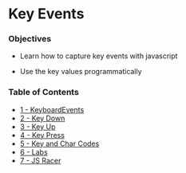 # Key Events
### Objectives
* Learn how to capture key events with javascript
  
* Use the key values programmatically
### Table of Contents
* [1 - KeyboardEvents](1_KeyboardEvents.md)
* [2 - Key Down](2_KeyDown.md)
* [3 - Key Up](3_KeyUp.md)
* [4 - Key Press](4_KeyPress.md)
* [5 - Key and Char Codes](5_KeyAndCharCode.md)
* [6 - Labs](6_Labs.md)
* [7 - JS Racer](7_JSRacer.md)
